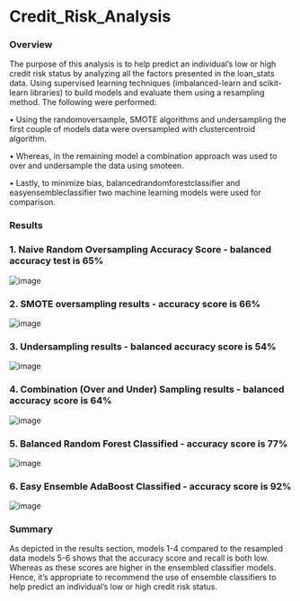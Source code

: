 # Credit_Risk_Analysis

### Overview

The purpose of this analysis is to help predict an individual’s low or high credit risk status by analyzing all the factors presented in the loan_stats data. Using supervised learning techniques (imbalanced-learn and scikit-learn libraries) to build models and evaluate them using a resampling method. The following were performed:

•	Using the randomoversample, SMOTE algorithms and undersampling the first couple of models data were oversampled with clustercentroid algorithm.

•	Whereas, in the remaining model a combination approach was used to over and undersample the data using smoteen.

•	Lastly, to minimize bias, balancedrandomforestclassifier and easyensembleclassifier two machine learning models were used for comparison.

### Results

### 1.	Naive Random Oversampling Accuracy Score - balanced accuracy test is 65%

![image](https://user-images.githubusercontent.com/89875689/152698335-a8bf8bef-25ce-4016-b00d-7bebf37a14ca.png)

### 2. SMOTE oversampling results - accuracy score is 66%

![image](https://user-images.githubusercontent.com/89875689/152698399-b26266f1-e1e3-4344-acf1-2a9bc7faad46.png)

### 3. Undersampling results - balanced accuracy score is 54%

![image](https://user-images.githubusercontent.com/89875689/152698442-10894589-873b-41d1-9d4e-d24ac4c896ba.png)

### 4.	Combination (Over and Under) Sampling results - balanced accuracy score is 64%

![image](https://user-images.githubusercontent.com/89875689/152698477-dbbbb218-d2ee-4e85-a8af-e141ee72ebb2.png)

### 5. Balanced Random Forest Classified - accuracy score is 77%

![image](https://user-images.githubusercontent.com/89875689/152698878-6b4f5f7c-bd36-4973-a103-071969d0fe2a.png)

### 6. Easy Ensemble AdaBoost Classified - accuracy score is 92%

![image](https://user-images.githubusercontent.com/89875689/152698993-ab54f6a2-f655-4147-b10d-d9c95b9f7e7d.png)


### Summary

As depicted in the results section, models 1-4 compared to the resampled data models 5-6 shows that the accuracy score and recall is both low. Whereas as these scores are higher in the ensembled classifier models. Hence, it’s appropriate to recommend the use of ensemble classifiers to help predict an individual’s low or high credit risk status.



